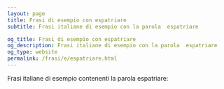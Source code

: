 ```yaml
---
layout: page
title: Frasi di esempio con espatriare 
subtitle: Frasi italiane di esempio con la parola  espatriare

og_title: Frasi di esempio con espatriare 
og_description: Frasi italiane di esempio con la parola  espatriare
og_type: website
permalink: /frasi/e/espatriare.html
---
```


Frasi italiane di esempio contenenti la parola espatriare:


